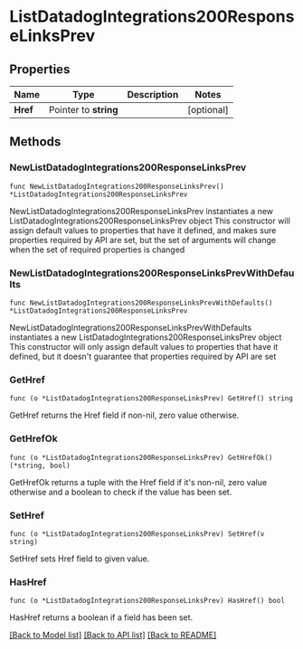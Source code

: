 # ListDatadogIntegrations200ResponseLinksPrev

## Properties

Name | Type | Description | Notes
------------ | ------------- | ------------- | -------------
**Href** | Pointer to **string** |  | [optional] 

## Methods

### NewListDatadogIntegrations200ResponseLinksPrev

`func NewListDatadogIntegrations200ResponseLinksPrev() *ListDatadogIntegrations200ResponseLinksPrev`

NewListDatadogIntegrations200ResponseLinksPrev instantiates a new ListDatadogIntegrations200ResponseLinksPrev object
This constructor will assign default values to properties that have it defined,
and makes sure properties required by API are set, but the set of arguments
will change when the set of required properties is changed

### NewListDatadogIntegrations200ResponseLinksPrevWithDefaults

`func NewListDatadogIntegrations200ResponseLinksPrevWithDefaults() *ListDatadogIntegrations200ResponseLinksPrev`

NewListDatadogIntegrations200ResponseLinksPrevWithDefaults instantiates a new ListDatadogIntegrations200ResponseLinksPrev object
This constructor will only assign default values to properties that have it defined,
but it doesn't guarantee that properties required by API are set

### GetHref

`func (o *ListDatadogIntegrations200ResponseLinksPrev) GetHref() string`

GetHref returns the Href field if non-nil, zero value otherwise.

### GetHrefOk

`func (o *ListDatadogIntegrations200ResponseLinksPrev) GetHrefOk() (*string, bool)`

GetHrefOk returns a tuple with the Href field if it's non-nil, zero value otherwise
and a boolean to check if the value has been set.

### SetHref

`func (o *ListDatadogIntegrations200ResponseLinksPrev) SetHref(v string)`

SetHref sets Href field to given value.

### HasHref

`func (o *ListDatadogIntegrations200ResponseLinksPrev) HasHref() bool`

HasHref returns a boolean if a field has been set.


[[Back to Model list]](../README.md#documentation-for-models) [[Back to API list]](../README.md#documentation-for-api-endpoints) [[Back to README]](../README.md)


